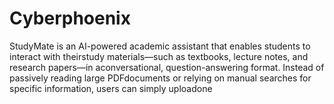 # Cyberphoenix
StudyMate is an AI-powered academic assistant that enables students to interact with theirstudy materials—such as textbooks, lecture notes, and research papers—in aconversational, question-answering format. Instead of passively reading large PDFdocuments or relying on manual searches for specific information, users can simply uploadone 
